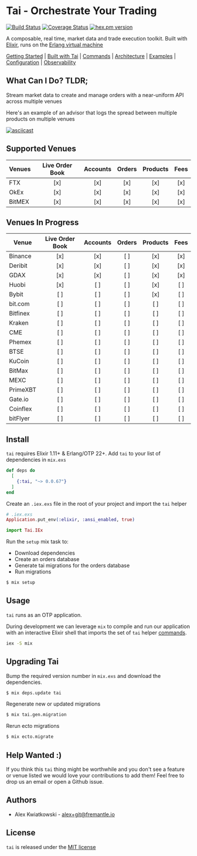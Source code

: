 # Tai - Orchestrate Your Trading

[![Build Status](https://github.com/fremantle-industries/tai/workflows/test/badge.svg?branch=main)](https://github.com/fremantle-industries/tai/actions?query=workflow%3Atest)
[![Coverage Status](https://coveralls.io/repos/github/fremantle-industries/tai/badge.svg?branch=main)](https://coveralls.io/github/fremantle-industries/tai?branch=main)
[![hex.pm version](https://img.shields.io/hexpm/v/tai.svg?style=flat)](https://hex.pm/packages/tai)

A composable, real time, market data and trade execution toolkit. Built with [Elixir](https://elixir-lang.org/), runs on the [Erlang virtual machine](http://erlang.org/faq/implementations.html)

[Getting Started](./docs/GETTING_STARTED.md) | [Built with Tai](./docs/BUILT_WITH_TAI.md) | [Commands](./docs/COMMANDS.md) | [Architecture](./docs/ARCHITECTURE.md) | [Examples](./apps/examples) | [Configuration](./docs/CONFIGURATION.md) | [Observability](./docs/OBSERVABILITY.md)

## What Can I Do? TLDR;

Stream market data to create and manage orders with a near-uniform API across multiple venues

Here's an example of an advisor that logs the spread between multiple products on multiple venues

[![asciicast](https://asciinema.org/a/259561.svg)](https://asciinema.org/a/259561)

## Supported Venues

| Venues | Live Order Book | Accounts | Orders | Products | Fees |
| ------ | :-------------: | :------: | :----: | :------: | :--: |
| FTX    |       [x]       |   [x]    |  [x]   |   [x]    | [x]  |
| OkEx   |       [x]       |   [x]    |  [x]   |   [x]    | [x]  |
| BitMEX |       [x]       |   [x]    |  [x]   |   [x]    | [x]  |

## Venues In Progress

| Venue    | Live Order Book | Accounts | Orders | Products | Fees |
| -------- | :-------------: | :------: | :----: | :------: | :--: |
| Binance  |       [x]       |   [x]    |   [ ]  |   [x]    | [x]  |
| Deribit  |       [x]       |   [x]    |   [ ]  |   [x]    | [x]  |
| GDAX     |       [x]       |   [x]    |   [ ]  |   [x]    | [x]  |
| Huobi    |       [x]       |   [ ]    |   [ ]  |   [x]    | [ ]  |
| Bybit    |       [ ]       |   [ ]    |   [ ]  |   [x]    | [ ]  |
| bit.com  |       [ ]       |   [ ]    |   [ ]  |   [ ]    | [ ]  |
| Bitfinex |       [ ]       |   [ ]    |   [ ]  |   [ ]    | [ ]  |
| Kraken   |       [ ]       |   [ ]    |   [ ]  |   [ ]    | [ ]  |
| CME      |       [ ]       |   [ ]    |   [ ]  |   [ ]    | [ ]  |
| Phemex   |       [ ]       |   [ ]    |   [ ]  |   [ ]    | [ ]  |
| BTSE     |       [ ]       |   [ ]    |   [ ]  |   [ ]    | [ ]  |
| KuCoin   |       [ ]       |   [ ]    |   [ ]  |   [ ]    | [ ]  |
| BitMax   |       [ ]       |   [ ]    |   [ ]  |   [ ]    | [ ]  |
| MEXC     |       [ ]       |   [ ]    |   [ ]  |   [ ]    | [ ]  |
| PrimeXBT |       [ ]       |   [ ]    |   [ ]  |   [ ]    | [ ]  |
| Gate.io  |       [ ]       |   [ ]    |   [ ]  |   [ ]    | [ ]  |
| Coinflex |       [ ]       |   [ ]    |   [ ]  |   [ ]    | [ ]  |
| bitFlyer |       [ ]       |   [ ]    |   [ ]  |   [ ]    | [ ]  |

## Install

`tai` requires Elixir 1.11+ & Erlang/OTP 22+. Add `tai` to your list of dependencies in `mix.exs`

```elixir
def deps do
  [
    {:tai, "~> 0.0.67"}
  ]
end
```

Create an `.iex.exs` file in the root of your project and import the `tai` helper

```elixir
# .iex.exs
Application.put_env(:elixir, :ansi_enabled, true)

import Tai.IEx
```

Run the `setup` mix task to:

* Download dependencies
* Create an orders database
* Generate tai migrations for the orders database
* Run migrations

```bash
$ mix setup
```

## Usage

`tai` runs as an OTP application.

During development we can leverage `mix` to compile and run our application with an
interactive Elixir shell that imports the set of `tai` helper [commands](./docs/COMMANDS.md).

```bash
iex -S mix
```

## Upgrading Tai

Bump the required version number in `mix.exs` and download the dependencies.

```bash
$ mix deps.update tai
```

Regenerate new or updated migrations

```bash
$ mix tai.gen.migration
```

Rerun ecto migrations

```bash
$ mix ecto.migrate
```

## Help Wanted :)

If you think this `tai` thing might be worthwhile and you don't see a feature
or venue listed we would love your contributions to add them! Feel free to
drop us an email or open a Github issue.

## Authors

- Alex Kwiatkowski - alex+git@fremantle.io

## License

`tai` is released under the [MIT license](./LICENSE.md)
